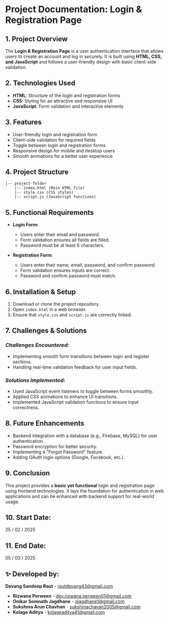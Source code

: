 # **Project Documentation: Login & Registration Page**

## **1. Project Overview**

The **Login & Registration Page** is a user authentication interface that allows users to create an account and log in securely. It is built using **HTML, CSS, and JavaScript** and follows a user-friendly design with basic client-side validation.

## **2. Technologies Used**

- **HTML**: Structure of the login and registration forms
- **CSS**: Styling for an attractive and responsive UI
- **JavaScript**: Form validation and interactive elements

## **3. Features**

- User-friendly login and registration form
- Client-side validation for required fields
- Toggle between login and registration forms
- Responsive design for mobile and desktop users
- Smooth animations for a better user experience

## **4. Project Structure**

```
|-- project-folder
    |-- index.html (Main HTML file)
    |-- style.css (CSS styles)
    |-- script.js (JavaScript functions)
```

## **5. Functional Requirements**

- **Login Form:**

  - Users enter their email and password.
  - Form validation ensures all fields are filled.
  - Password must be at least 6 characters.

- **Registration Form:**
  - Users enter their name, email, password, and confirm password.
  - Form validation ensures inputs are correct.
  - Password and confirm password must match.

## **6. Installation & Setup**

1. Download or clone the project repository.
2. Open `index.html` in a web browser.
3. Ensure that `style.css` and `script.js` are correctly linked.

## **7. Challenges & Solutions**

### _Challenges Encountered:_

- Implementing smooth form transitions between login and register sections.
- Handling real-time validation feedback for user input fields.

### _Solutions Implemented:_

- Used JavaScript event listeners to toggle between forms smoothly.
- Applied CSS animations to enhance UI transitions.
- Implemented JavaScript validation functions to ensure input correctness.

## **8. Future Enhancements**

- Backend integration with a database (e.g., Firebase, MySQL) for user authentication.
- Password encryption for better security.
- Implementing a "Forgot Password" feature.
- Adding OAuth login options (Google, Facebook, etc.).

## **9. Conclusion**

This project provides a **basic yet functional** login and registration page using frontend technologies. It lays the foundation for authentication in web applications and can be enhanced with backend support for real-world usage.

## **10. Start Date:**

25 / 02 / 2025

## **11. End Date:**

05 / 03 / 2025

## ✨ Developed by:

**Devang Sandeep Raut** - [rautdevang43@gmail.com](mailto:rautdevang43@gmail.com)
- **Rizwana Perween** - [dev.rizwana.perween01@gmail.com](mailto:dev.rizwana.perween01@gmail.com)
- **Omkar Somnath Jagdhane** - [ojagdhane1@gmail.com](mailto:ojagdhane1@gmail.com)
- **Sukshma Arun Chavhan** - [sukshmachavan2005@gmail.com](mailto:sukshmachavan2005@gmail.com)
- **Kolage Aditya** - [kolageaditya41@gmail.com](mailto:kolageaditya41@gmail.com)
